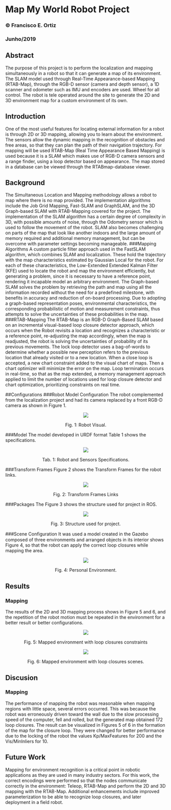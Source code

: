 # Map My World Robot Project

### &copy; Francisco E. Ortiz 
### Junho/2019

## Abstract
The purpose of this project is to perform the localization and mapping simultaneously in a robot so that it can generate a map of its environment. The SLAM model used through Real-Time Appearance-based Mapping (RTAB-Map), through the RGB-D sensor (camera and depth sensor), a 1D scanner and odometer such as IMU and encoders are used. Wheel for all control. The robot is tele operated around the site to generate the 2D and 3D environment map for a custom environment of its own.

## Introduction
One of the most useful features for locating external information for a robot is through 2D or 3D mapping, allowing you to learn about the environment. The sensors allow the dynamic mapping in the recognition of obstacles and free areas, so that they can plan the path of their navigation trajectory. For mapping will be used RTAB-Map (Real Time Appearance Based Mapping) is used because it is a SLAM which makes use of RGB-D camera sensors and a range finder, using a loop detector based on appearance. The map stored in a database can be viewed through the RTABmap-database viewer.

## Background
The Simultaneous Location and Mapping methodology allows a robot to map where there is no map provided. The implementation algorithms include the Job Grid Mapping, Fast-SLAM and GraphSLAM, and the 3D Graph-based SLAM with RTAB-Mapping covered for the project.
The implementation of the SLAM algorithm has a certain degree of complexity in 3D, with possible amounts of noise, through the Odometry sensor which is used to follow the movement of the robot. SLAM also becomes challenging on parts of the map that look like another indoors and the large amount of memory required and additional memory management, but can be overcome with parameter settings becoming manageable.
###Mapping Algorithms
A custom particle filter approach used in the FastSLAM algorithm, which combines SLAM and localization. These hold the trajectory with the map characteristics estimated by Gaussian Local for the robot. For each of these characteristics, the Low-Extended Extended Kalman Filter (KFE) used to locate the robot and map the environment efficiently, but generating a problem, since it is necessary to have a reference point, rendering it incapable model an arbitrary environment.
The Graph-based SLAM solves the problem by retrieving the path and map using all the information recorded without the need for a predefined milestone, with benefits in accuracy and reduction of on-board processing. Due to adopting a graph-based representation poses, environmental characteristics, the corresponding probabilistic of motion and measurement constraints, thus attempts to solve the uncertainties of these probabilities in the map.
###RTAB-Mapping
The RTAB-Map is an RGB-D Graph-Based SLAM based on an incremental visual-based loop closure detector approach, which occurs when the Robot revisits a location and recognizes a characteristic or a reference point, re-adjusting the map accordingly, when the map is readjusted, the robot is solving the uncertainties of probability of its previous movements. The lock loop detector uses a bag-of-words to determine whether a possible new perception refers to the previous location that already visited or to a new location. When a close loop is accepted, a new chart constraint added to the visual chart of maps. Then a chart optimizer will minimize the error on the map. Loop termination occurs in real-time, so that as the map extended, a memory management approach applied to limit the number of locations used for loop closure detector and chart optimization, prioritizing constraints on real time.

##Configurations
###Robot Model Configuration
The robot complemented from the localization project and had its camera replaced by a front RGB-D camera as shown in Figure 1.

<p align="center"> <img src="./images/img1.png"> </p>
<p align="center"> Fig. 1: Robot Visual.  </p>

###Model
The model developed in URDF format Table 1 shows the specifications.

<p align="center"> <img src="./images/img2.png"> </p>
<p align="center"> Tab. 1: Robot and Sensors Specifications.  </p>

###Transform Frames
Figure 2 shows the Transform Frames for the robot links.

<p align="center"> <img src="./images/img3.png"> </p>
<p align="center"> Fig. 2: Transform Frames Links  </p>

###Packages
The Figure 3 shows the structure used for project in ROS.

<p align="center"> <img src="./images/img4.png"> </p>
<p align="center"> Fig. 3: Structure used for project.  </p>

###Scene Conﬁguration
It was used a model created in the Gazebo composed of three environments and arranged objects in its interior shows Figure 4, so that the robot can apply the correct loop closures while mapping the area.

<p align="center"> <img src="./images/img5.png"> </p>
<p align="center"> Fig. 4: Personal Environment. </p>

## Results
### Mapping
The results of the 2D and 3D mapping process shows in Figure 5 and 6, and the repetition of the robot motion must be repeated in the environment for a better result or better configurations. 

<p align="center"> <img src="./images/img5.png"> </p>
<p align="center"> Fig. 5: Mapped environment with loop closures constraints </p>

<p align="center"> <img src="./images/img6.png"> </p>
<p align="center"> Fig. 6: Mapped environment with loop closures scenes. </p>

## Discusion
### Mapping
The performance of mapping the robot was reasonable when mapping regions with little space, several errors occurred. This was because the robot was erroneously driven toward the wall due to the slow processing speed of the computer, fell and rolled, but the generated map obtained 172 loop closures. The result can be visualized in Figures 5 of 6 in the formation of the map for the closure loop. They were changed for better performance due to the locking of the robot the values Kp/MaxFeatures for 200 and the Vis/MinInliers for 10.

## Future Work
Mapping for environment recognition is a critical point in robotic applications as they are used in many industry sectors. For this work, the correct encodings were performed so that the nodes communicate correctly in the environment: Teleop, RTAB-Map and perform the 2D and 3D mapping with the RTAB-Map. Additional enhancements include improved parameterization to be able to recognize loop closures, and later deployment in a field robot.
